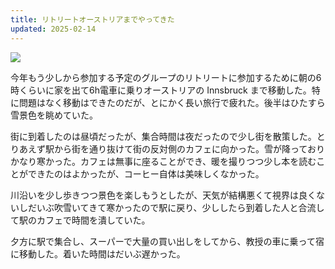 ```yaml
---
title: リトリートオーストリアまでやってきた
updated: 2025-02-14
---
```

![](https://i.imgur.com/GhjmODf.jpeg)

今年もう少しから参加する予定のグループのリトリートに参加するために朝の6時くらいに家を出て6h電車に乗りオーストリアの Innsbruck まで移動した。特に問題はなく移動はできたのだが、とにかく長い旅行で疲れた。後半はひたすら雪景色を眺めていた。

街に到着したのは昼頃だったが、集合時間は夜だったので少し街を散策した。とりあえず駅から街を通り抜けて街の反対側のカフェに向かった。雪が降っておりかなり寒かった。カフェは無事に座ることができ、暖を撮りつつ少し本を読むことができたのはよかったが、コーヒー自体は美味しくなかった。

川沿いを少し歩きつつ景色を楽しもうとしたが、天気が結構悪くて視界は良くないしだいぶ吹雪いてきて寒かったので駅に戻り、少ししたら到着した人と合流して駅のカフェで時間を潰していた。

夕方に駅で集合し、スーパーで大量の買い出しをしてから、教授の車に乗って宿に移動した。着いた時間はだいぶ遅かった。